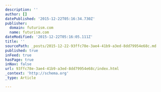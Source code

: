 ```yaml
---
description: ''
author: []
datePublished: '2015-12-22T05:16:34.730Z'
publisher:
  domain: futurism.com
  name: futurism.com
dateModified: '2015-12-22T05:16:05.111Z'
title: ''
sourcePath: _posts/2015-12-22-93ffc78e-3ae4-41b9-a3ed-8dd79954e68c.md
published: true
inFeed: true
hasPage: true
inNav: false
url: 93ffc78e-3ae4-41b9-a3ed-8dd79954e68c/index.html
_context: 'http://schema.org'
_type: Article

---
```

